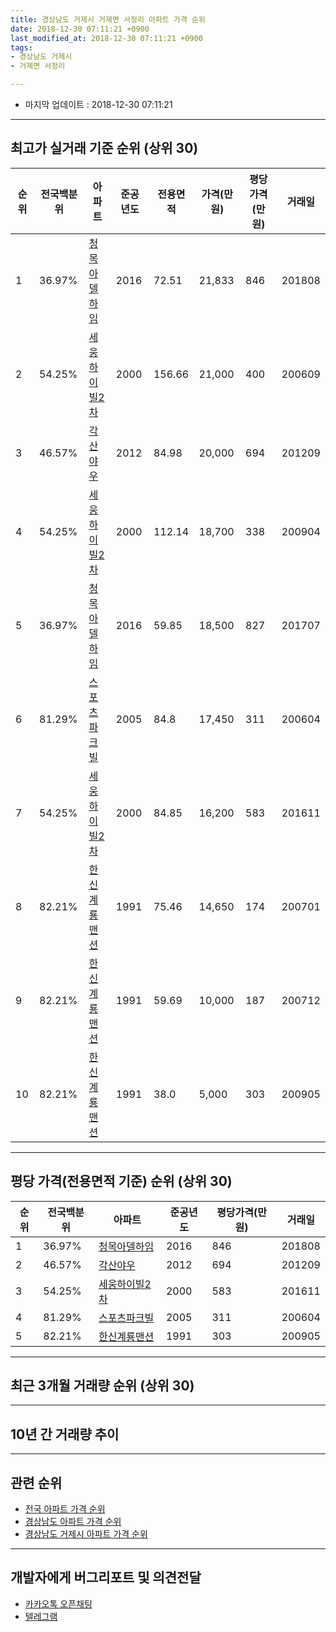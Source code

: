 ```yaml
---
title: 경상남도 거제시 거제면 서정리 아파트 가격 순위
date: 2018-12-30 07:11:21 +0900
last_modified_at: 2018-12-30 07:11:21 +0900
tags:
- 경상남도 거제시
- 거제면 서정리

---
```


* 마지막 업데이트 : 2018-12-30 07:11:21

---

## 최고가 실거래 기준 순위 (상위 30)


|순위|전국백분위|아파트|준공년도|전용면적|가격(만원)|평당가격(만원)|거래일|
|---|---|---|---|---|---|---|---|
|1|36.97%|[청목아델하임](https://search.naver.com/search.naver?query=%EA%B2%BD%EC%83%81%EB%82%A8%EB%8F%84+%EA%B1%B0%EC%A0%9C%EC%8B%9C+%EA%B1%B0%EC%A0%9C%EB%A9%B4+%EC%84%9C%EC%A0%95%EB%A6%AC+%EC%B2%AD%EB%AA%A9%EC%95%84%EB%8D%B8%ED%95%98%EC%9E%84)|2016|72.51|21,833|846|201808|
|2|54.25%|[세웅하이빌2차](https://search.naver.com/search.naver?query=%EA%B2%BD%EC%83%81%EB%82%A8%EB%8F%84+%EA%B1%B0%EC%A0%9C%EC%8B%9C+%EA%B1%B0%EC%A0%9C%EB%A9%B4+%EC%84%9C%EC%A0%95%EB%A6%AC+%EC%84%B8%EC%9B%85%ED%95%98%EC%9D%B4%EB%B9%8C2%EC%B0%A8)|2000|156.66|21,000|400|200609|
|3|46.57%|[각산야우](https://search.naver.com/search.naver?query=%EA%B2%BD%EC%83%81%EB%82%A8%EB%8F%84+%EA%B1%B0%EC%A0%9C%EC%8B%9C+%EA%B1%B0%EC%A0%9C%EB%A9%B4+%EC%84%9C%EC%A0%95%EB%A6%AC+%EA%B0%81%EC%82%B0%EC%95%BC%EC%9A%B0)|2012|84.98|20,000|694|201209|
|4|54.25%|[세웅하이빌2차](https://search.naver.com/search.naver?query=%EA%B2%BD%EC%83%81%EB%82%A8%EB%8F%84+%EA%B1%B0%EC%A0%9C%EC%8B%9C+%EA%B1%B0%EC%A0%9C%EB%A9%B4+%EC%84%9C%EC%A0%95%EB%A6%AC+%EC%84%B8%EC%9B%85%ED%95%98%EC%9D%B4%EB%B9%8C2%EC%B0%A8)|2000|112.14|18,700|338|200904|
|5|36.97%|[청목아델하임](https://search.naver.com/search.naver?query=%EA%B2%BD%EC%83%81%EB%82%A8%EB%8F%84+%EA%B1%B0%EC%A0%9C%EC%8B%9C+%EA%B1%B0%EC%A0%9C%EB%A9%B4+%EC%84%9C%EC%A0%95%EB%A6%AC+%EC%B2%AD%EB%AA%A9%EC%95%84%EB%8D%B8%ED%95%98%EC%9E%84)|2016|59.85|18,500|827|201707|
|6|81.29%|[스포츠파크빌](https://search.naver.com/search.naver?query=%EA%B2%BD%EC%83%81%EB%82%A8%EB%8F%84+%EA%B1%B0%EC%A0%9C%EC%8B%9C+%EA%B1%B0%EC%A0%9C%EB%A9%B4+%EC%84%9C%EC%A0%95%EB%A6%AC+%EC%8A%A4%ED%8F%AC%EC%B8%A0%ED%8C%8C%ED%81%AC%EB%B9%8C)|2005|84.8|17,450|311|200604|
|7|54.25%|[세웅하이빌2차](https://search.naver.com/search.naver?query=%EA%B2%BD%EC%83%81%EB%82%A8%EB%8F%84+%EA%B1%B0%EC%A0%9C%EC%8B%9C+%EA%B1%B0%EC%A0%9C%EB%A9%B4+%EC%84%9C%EC%A0%95%EB%A6%AC+%EC%84%B8%EC%9B%85%ED%95%98%EC%9D%B4%EB%B9%8C2%EC%B0%A8)|2000|84.85|16,200|583|201611|
|8|82.21%|[한신계룡맨션](https://search.naver.com/search.naver?query=%EA%B2%BD%EC%83%81%EB%82%A8%EB%8F%84+%EA%B1%B0%EC%A0%9C%EC%8B%9C+%EA%B1%B0%EC%A0%9C%EB%A9%B4+%EC%84%9C%EC%A0%95%EB%A6%AC+%ED%95%9C%EC%8B%A0%EA%B3%84%EB%A3%A1%EB%A7%A8%EC%85%98)|1991|75.46|14,650|174|200701|
|9|82.21%|[한신계룡맨션](https://search.naver.com/search.naver?query=%EA%B2%BD%EC%83%81%EB%82%A8%EB%8F%84+%EA%B1%B0%EC%A0%9C%EC%8B%9C+%EA%B1%B0%EC%A0%9C%EB%A9%B4+%EC%84%9C%EC%A0%95%EB%A6%AC+%ED%95%9C%EC%8B%A0%EA%B3%84%EB%A3%A1%EB%A7%A8%EC%85%98)|1991|59.69|10,000|187|200712|
|10|82.21%|[한신계룡맨션](https://search.naver.com/search.naver?query=%EA%B2%BD%EC%83%81%EB%82%A8%EB%8F%84+%EA%B1%B0%EC%A0%9C%EC%8B%9C+%EA%B1%B0%EC%A0%9C%EB%A9%B4+%EC%84%9C%EC%A0%95%EB%A6%AC+%ED%95%9C%EC%8B%A0%EA%B3%84%EB%A3%A1%EB%A7%A8%EC%85%98)|1991|38.0|5,000|303|200905|


---

## 평당 가격(전용면적 기준) 순위 (상위 30)


|순위|전국백분위|아파트|준공년도|평당가격(만원)|거래일|
|---|---|---|---|---|---|
|1|36.97%|[청목아델하임](https://search.naver.com/search.naver?query=%EA%B2%BD%EC%83%81%EB%82%A8%EB%8F%84+%EA%B1%B0%EC%A0%9C%EC%8B%9C+%EA%B1%B0%EC%A0%9C%EB%A9%B4+%EC%84%9C%EC%A0%95%EB%A6%AC+%EC%B2%AD%EB%AA%A9%EC%95%84%EB%8D%B8%ED%95%98%EC%9E%84)|2016|846|201808|
|2|46.57%|[각산야우](https://search.naver.com/search.naver?query=%EA%B2%BD%EC%83%81%EB%82%A8%EB%8F%84+%EA%B1%B0%EC%A0%9C%EC%8B%9C+%EA%B1%B0%EC%A0%9C%EB%A9%B4+%EC%84%9C%EC%A0%95%EB%A6%AC+%EA%B0%81%EC%82%B0%EC%95%BC%EC%9A%B0)|2012|694|201209|
|3|54.25%|[세웅하이빌2차](https://search.naver.com/search.naver?query=%EA%B2%BD%EC%83%81%EB%82%A8%EB%8F%84+%EA%B1%B0%EC%A0%9C%EC%8B%9C+%EA%B1%B0%EC%A0%9C%EB%A9%B4+%EC%84%9C%EC%A0%95%EB%A6%AC+%EC%84%B8%EC%9B%85%ED%95%98%EC%9D%B4%EB%B9%8C2%EC%B0%A8)|2000|583|201611|
|4|81.29%|[스포츠파크빌](https://search.naver.com/search.naver?query=%EA%B2%BD%EC%83%81%EB%82%A8%EB%8F%84+%EA%B1%B0%EC%A0%9C%EC%8B%9C+%EA%B1%B0%EC%A0%9C%EB%A9%B4+%EC%84%9C%EC%A0%95%EB%A6%AC+%EC%8A%A4%ED%8F%AC%EC%B8%A0%ED%8C%8C%ED%81%AC%EB%B9%8C)|2005|311|200604|
|5|82.21%|[한신계룡맨션](https://search.naver.com/search.naver?query=%EA%B2%BD%EC%83%81%EB%82%A8%EB%8F%84+%EA%B1%B0%EC%A0%9C%EC%8B%9C+%EA%B1%B0%EC%A0%9C%EB%A9%B4+%EC%84%9C%EC%A0%95%EB%A6%AC+%ED%95%9C%EC%8B%A0%EA%B3%84%EB%A3%A1%EB%A7%A8%EC%85%98)|1991|303|200905|


---

## 최근 3개월 거래량 순위 (상위 30)


<div style="width:100%;">
    <canvas id="deal_count_ranking" height="250"></canvas>
</div>


<script>
new Chart(document.getElementById("deal_count_ranking"), {
    type: 'horizontalBar',
    data: {
        labels: ['스포츠파크빌'],
        datasets: [{
            label: '실거래 수',
            data: [1],
            borderColor: "rgba(255, 0, 128, 1)",
            backgroundColor: "rgba(255, 0, 128, 0.5)",
            fill: false,
        }]
    },
    options: {
        responsive: true,
        title: {
            display: true,
            text: '최근 3개월 거래량 순위'
        },
        tooltips: {
            mode: 'index',
            intersect: false,
            callbacks: {
                title: function(tooltipItems, data) {
                    return "실거래 수:";
                },
                label: function(tooltipItem, data) {
                    return data.labels[tooltipItem.index] + ": " + tooltipItem.xLabel;
                }
            }
        },
        hover: {
            mode: 'nearest',
            intersect: true
        },
        scales: {
            xAxes: [{
                display: true,
                scaleLabel: {
                    display: true,
                    labelString: '실거래 수'
                },
                ticks: {
                    suggestedMin: 0,
                }
            }],
            yAxes: [{
                display: true,
                ticks: {
                    autoSkip: false,
                    callback: function(value, index, values) {
                        if (value.length > 15)
                            return value.substr(0, 13) + "...";
                        else
                            return value;
                    }
                },
                scaleLabel: {
                    display: false,
                }
            }]
        }
    }
});

</script>


---

## 10년 간 거래량 추이


<div style="width:100%;">
    <canvas id="deal_progress" height="250"></canvas>
</div>

<script>
new Chart(document.getElementById("deal_progress"), {
    type: 'line',
    data: {
        labels: ['200812','200901','200902','200903','200904','200905','200906','200907','200908','200909','200910','200911','200912','201001','201002','201003','201004','201005','201006','201007','201008','201009','201010','201011','201012','201101','201102','201103','201104','201105','201106','201107','201108','201109','201110','201111','201112','201201','201202','201203','201204','201205','201206','201207','201208','201209','201210','201211','201212','201301','201302','201303','201304','201305','201306','201307','201308','201309','201310','201311','201312','201401','201402','201403','201404','201405','201406','201407','201408','201409','201410','201411','201412','201501','201502','201503','201504','201505','201506','201507','201508','201509','201510','201511','201512','201601','201602','201603','201604','201605','201606','201607','201608','201609','201610','201611','201612','201701','201702','201703','201704','201705','201706','201707','201708','201709','201710','201711','201712','201801','201802','201803','201804','201805','201806','201807','201808','201809','201810','201811','201812'],
        datasets: [{
            label: '실거래 수',
            pointRadius: 1,
            data: [0, 1, 1, 0, 1, 1, 0, 2, 0, 0, 0, 0, 0, 0, 0, 0, 1, 0, 1, 0, 1, 0, 0, 0, 0, 0, 1, 2, 0, 0, 0, 2, 1, 0, 1, 1, 0, 1, 0, 0, 0, 1, 0, 1, 0, 2, 1, 0, 0, 2, 1, 0, 0, 0, 0, 0, 1, 0, 0, 2, 1, 2, 0, 3, 1, 0, 1, 0, 0, 1, 0, 1, 0, 1, 0, 1, 0, 1, 1, 0, 0, 0, 0, 0, 0, 0, 2, 2, 0, 0, 0, 0, 0, 1, 1, 2, 2, 0, 0, 1, 0, 0, 0, 2, 2, 0, 0, 1, 0, 0, 0, 0, 1, 0, 0, 1, 1, 0, 0, 0, 1],
            borderColor: "rgba(255, 201, 14, 1)",
            backgroundColor: "rgba(255, 201, 14, 0.5)",
            fill: true,
        }]
    },
    options: {
        responsive: true,
        title: {
            display: true,
            text: '10년간 거래량 추이'
        },
        tooltips: {
            mode: 'index',
            intersect: false,
        },
        hover: {
            mode: 'nearest',
            intersect: true
        },
        scales: {
            xAxes: [{
                display: true,
                scaleLabel: {
                    display: true,
                    labelString: '년/월'
                }
            }],
            yAxes: [{
                display: true,
                ticks: {
                    suggestedMin: 0,
                },
                scaleLabel: {
                    display: true,
                    labelString: '실거래 수'
                }
            }]
        }
    }
});

</script>


---

## 관련 순위

- [전국 아파트 가격 순위](https://inasie.github.io/apt-ranking/전국)
- [경상남도 아파트 가격 순위](https://inasie.github.io/apt-ranking/경상남도)
- [경상남도 거제시 아파트 가격 순위](https://inasie.github.io/apt-ranking/경상남도-거제시)


---

## 개발자에게 버그리포트 및 의견전달

- [카카오톡 오픈채팅](https://open.kakao.com/o/gLJUAP4)
- [텔레그램](https://t.me/inasie)

